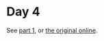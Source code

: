 # Day 4

See [part 1](problem.md), or [the original online](https://adventofcode.com/2019/day/4/).


